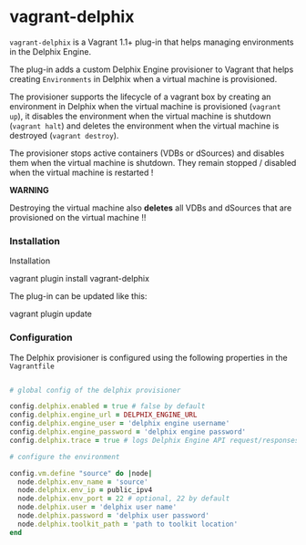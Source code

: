 # vagrant-delphix

`vagrant-delphix` is a Vagrant 1.1+ plug-in that helps managing environments in the Delphix Engine.

The plug-in adds a custom Delphix Engine provisioner to Vagrant that helps creating `Environments` in Delphix when a virtual machine is provisioned.

The provisioner supports the lifecycle of a vagrant box by creating an environment in Delphix when the virtual machine is provisioned (`vagrant up`), it disables the environment when the virtual machine is shutdown (`vagrant halt`) and deletes the environment when the virtual machine is destroyed (`vagrant destroy`).

The provisioner stops active containers (VDBs or dSources) and disables them when the virtual machine is shutdown. They remain stopped / disabled when the virtual machine is restarted !

**WARNING**

Destroying the virtual machine also **deletes** all VDBs and dSources that are provisioned on the virtual machine !!

### Installation

Installation

  vagrant plugin install vagrant-delphix


The plug-in can be updated like this:

  vagrant plugin update

### Configuration

The Delphix provisioner is configured using the following properties in the `Vagrantfile`

```ruby

# global config of the delphix provisioner

config.delphix.enabled = true # false by default
config.delphix.engine_url = DELPHIX_ENGINE_URL
config.delphix.engine_user = 'delphix engine username'
config.delphix.engine_password = 'delphix engine password'
config.delphix.trace = true # logs Delphix Engine API request/responses, false by default

# configure the environment

config.vm.define "source" do |node|
  node.delphix.env_name = 'source'
  node.delphix.env_ip = public_ipv4
  node.delphix.env_port = 22 # optional, 22 by default
  node.delphix.user = 'delphix user name'
  node.delphix.password = 'delphix user password'
  node.delphix.toolkit_path = 'path to toolkit location'
end

```
